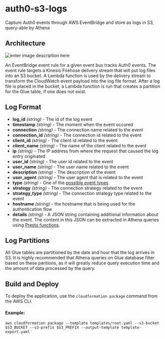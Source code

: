# auth0-s3-logs
Capture Auth0 events through AWS EventBridge and store as logs in S3, query-able by Athena

## Architecture

![enter image description here](https://d50daux61fgb.cloudfront.net/auth0-s3-log/solution-architecture.png)

An EventBridge event rule for a given event bus tracks Auth0 events. The event rule targets a Kinesis Firehose delivery stream that will put log files into an S3 bucket. A Lambda function is used by the delivery stream to transform the CloudWatch event payload into the log file format. After a log file is placed in the bucket, a Lambda function is run that creates a partition for the Glue table, if one does not exist.

## Log Format

 - **log_id** *(string)* - The id of the log event
 - **timestamp** *(string)* - The moment when the event occured
 - **connection** *(string)* - The connection name related to the event
 - **connection_id** *(string)* - The connection id related to the event
 - **client_id** *(string)* - The client id related to the event
 - **client_name** *(string)* - The name of the client related to the event
 - **ip** *(string)* - The IP address from where the request that caused the log entry originated
 - **user_id** *(string)* - The user id related to the event
 - **user_name** *(string)* - The user name related to the event
 - **description** *(string)* - The description of the event
 - **user_agent** *(string)* - The user agent that is related to the event
 - **type** *(string)* - One of the [possible event types](https://auth0.com/docs/logs#log-data-event-listing)
 - **strategy** *(string)* - The connection strategy related to the event
 - **strategy_type** *(string)* - The connection strategy type related to the event
 - **hostname** *(string)* - the hostname that is being used for the authentication flow
 - **details** *(string)* - A JSON string containing additional information about the event. The content in this JSON can be extracted in Athena queries using [Presto functions](https://prestodb.io/docs/0.172/functions/json.html).

## Log Partitions

All Glue tables are partitioned by the date and hour that the log arrives in S3. It is highly recommended that Athena queries on Glue database filter based on these paritions, as it will greatly reduce quety execution time and the amount of data processed by the query.


## Build and Deploy

To deploy the application, use the `cloudformation package` command from the AWS CLI. 
 
#### Example:

`aws cloudformation package --template templates/root.yaml --s3-bucket $S3_BUCKET --s3-prefix $S3_PREFIX --output-template template-export.yaml`